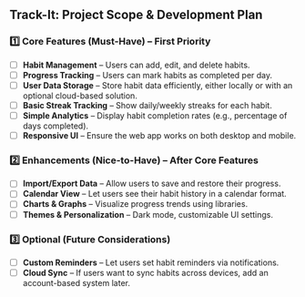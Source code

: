 ## **Track-It: Project Scope & Development Plan**  

### **1️⃣ Core Features (Must-Have) – First Priority**  
- [ ] **Habit Management** – Users can add, edit, and delete habits.  
- [ ] **Progress Tracking** – Users can mark habits as completed per day.  
- [ ] **User Data Storage** – Store habit data efficiently, either locally or with an optional cloud-based solution.  
- [ ] **Basic Streak Tracking** – Show daily/weekly streaks for each habit.  
- [ ] **Simple Analytics** – Display habit completion rates (e.g., percentage of days completed).  
- [ ] **Responsive UI** – Ensure the web app works on both desktop and mobile.  

### **2️⃣ Enhancements (Nice-to-Have) – After Core Features**  
- [ ] **Import/Export Data** – Allow users to save and restore their progress.  
- [ ] **Calendar View** – Let users see their habit history in a calendar format.  
- [ ] **Charts & Graphs** – Visualize progress trends using libraries.  
- [ ] **Themes & Personalization** – Dark mode, customizable UI settings.  

### **3️⃣ Optional (Future Considerations)**  
- [ ] **Custom Reminders** – Let users set habit reminders via notifications.  
- [ ] **Cloud Sync** – If users want to sync habits across devices, add an account-based system later.  
